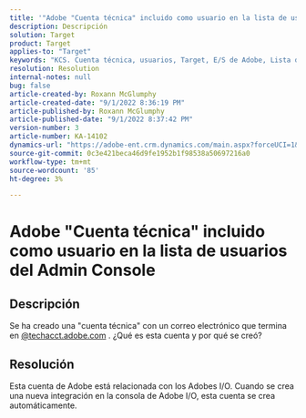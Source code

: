 ```yaml
---
title: '"Adobe "Cuenta técnica" incluido como usuario en la lista de usuarios del Admin Console"'
description: Descripción
solution: Target
product: Target
applies-to: "Target"
keywords: "KCS. Cuenta técnica, usuarios, Target, E/S de Adobe, Lista de usuarios"
resolution: Resolution
internal-notes: null
bug: false
article-created-by: Roxann McGlumphy
article-created-date: "9/1/2022 8:36:19 PM"
article-published-by: Roxann McGlumphy
article-published-date: "9/1/2022 8:37:42 PM"
version-number: 3
article-number: KA-14102
dynamics-url: "https://adobe-ent.crm.dynamics.com/main.aspx?forceUCI=1&pagetype=entityrecord&etn=knowledgearticle&id=31fe9eb6-352a-ed11-9db1-002248086a27"
source-git-commit: 0c3e421beca46d9fe1952b1f98538a50697216a0
workflow-type: tm+mt
source-wordcount: '85'
ht-degree: 3%

---
```


# Adobe &quot;Cuenta técnica&quot; incluido como usuario en la lista de usuarios del Admin Console

## Descripción


Se ha creado una &quot;cuenta técnica&quot; con un correo electrónico que termina en [@techacct.adobe.com](http://techacct.adobe.com) . ¿Qué es esta cuenta y por qué se creó?


## Resolución


Esta cuenta de Adobe está relacionada con los Adobes I/O. Cuando se crea una nueva integración en la consola de Adobe I/O, esta cuenta se crea automáticamente.
